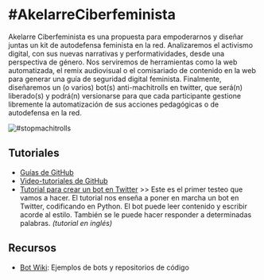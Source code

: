 # #AkelarreCiberfeminista
Akelarre Ciberfeminista es una propuesta para empoderarnos y diseñar juntas un kit de autodefensa feminista en la red. Analizaremos el activismo digital, con sus nuevas narrativas y performatividades, desde una perspectiva de género. Nos serviremos de herramientas como la web automatizada, el remix audiovisual o el comisariado de contenido en la web para generar una guía de seguridad digital feminista. Finalmente, diseñaremos un (o varios) bot(s) anti-machitrolls en twitter, que será(n) liberado(s) y podrá(n) versionarse para que cada participante gestione libremente la automatización de sus acciones pedagógicas o de autodefensa en la red.

![#stopmachitrolls](https://media.giphy.com/media/HJbDp0BV5WGfm/giphy.gif)

## Tutoriales
+ [Guías de GitHub](https://guides.github.com/)
+ [Video-tutoriales de GitHub](https://www.youtube.com/githubguides)
+ [Tutorial para crear un bot en Twitter](https://www.pygaze.org/2016/03/how-to-code-twitter-bot/) >> Este es el primer testeo que vamos a hacer. El tutorial nos enseña a poner en marcha un bot en Twitter, codificando en Python. El bot puede leer contenido y escribir acorde al estilo. También se le puede hacer responder a determinadas palabras. *(tutorial en inglés)*

## Recursos
+ [Bot Wiki](https://botwiki.org/): Ejemplos de bots y repositorios de código
